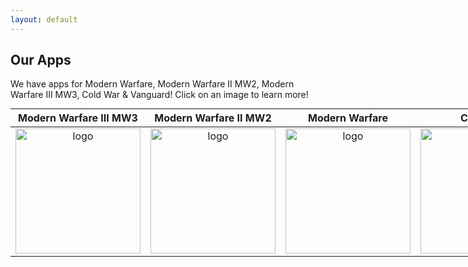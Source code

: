 ```yaml
---
layout: default
---
```


## Our Apps
We have apps for Modern Warfare, Modern Warfare II MW2, Modern Warfare III MW3, Cold War & Vanguard! Click on an image to learn more!

<table style="display:inline; text-align: center">
  <thead>
    <tr>
      <th>Modern Warfare III MW3</th>
      <th>Modern Warfare II MW2</th>
      <th>Modern Warfare</th>
      <th>Cold War</th>
      <th>Vanguard</th>
    </tr>
  </thead>
  <tbody>
    <tr>
      <td><a href="/mw3"><img width="200" alt="logo" src="https://camotracker.djr.li/MW3_CAMOTRACKER.png" style="max-width:100%;"></a></td>
      <td><a href="/mw2"><img width="200" alt="logo" src="https://camotracker.djr.li/appstore.png" style="max-width:100%;"></a></td>
      <td><a href="/mw"><img width="200" alt="logo" src="https://camotracker.djr.li/mwtracker.png" style="max-width:100%;"></a></td>
      <td><a href="/cw"><img width="200" alt="logo" src="https://camotracker.djr.li/camo%20tracker.png" style="max-width:100%;"></a></td>
      <td><a href="/vanguard"><img width="200" alt="logo" src="https://camotracker.djr.li/iTunesArtwork@2x.png" style="max-width:100%;"></a></td>
    </tr>
  </tbody>
</table>